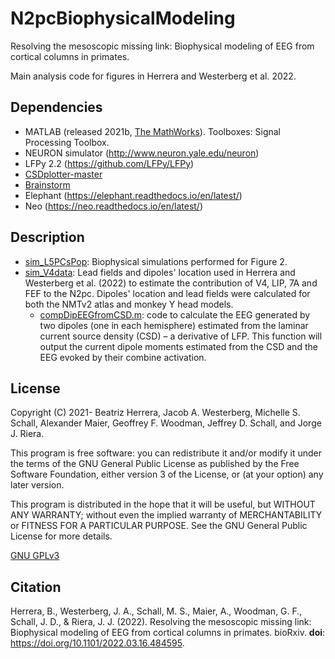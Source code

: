 # N2pcBiophysicalModeling
Resolving the mesoscopic missing link: Biophysical modeling of EEG from  cortical columns in primates.

Main analysis code for figures in Herrera and Westerberg et al. 2022.

## Dependencies
- MATLAB (released 2021b, [The MathWorks](https://www.mathworks.com/?s_tid=gn_logo)). Toolboxes: Signal Processing Toolbox.
- NEURON simulator (http://www.neuron.yale.edu/neuron)
- LFPy 2.2 (https://github.com/LFPy/LFPy)
- [CSDplotter-master](https://github.com/espenhgn/CSDplotter)
- [Brainstorm](https://neuroimage.usc.edu/brainstorm/Introduction)
- Elephant (https://elephant.readthedocs.io/en/latest/)
- Neo (https://neo.readthedocs.io/en/latest/)

## Description
- [sim_L5PCsPop](sim_L5PCsPop): Biophysical simulations performed for Figure 2. 
- [sim_V4data](sim_V4data): Lead fields and dipoles' location used in Herrera and Westerberg et al. (2022) to estimate the contribution of V4, LIP, 7A and FEF to the N2pc. Dipoles' location and lead fields were calculated for both the NMTv2 atlas and monkey Y head models.
  * [compDipEEGfromCSD.m](compDipEEGfromCSD.m): code to calculate the EEG generated by two dipoles (one in each hemisphere) estimated from the laminar current source density (CSD) – a derivative of LFP. This function will output the current dipole moments estimated from the CSD and the EEG evoked by their combine activation.

## License
Copyright (C) 2021- Beatriz Herrera, Jacob A. Westerberg, Michelle S. Schall, Alexander Maier, Geoffrey F. Woodman, Jeffrey D. Schall, and Jorge J. Riera.

This program is free software: you can redistribute it and/or modify it under the terms of the GNU General Public License as published by the Free Software Foundation, either version 3 of the License, or (at your option) any later version.

This program is distributed in the hope that it will be useful, but WITHOUT ANY WARRANTY; without even the implied warranty of MERCHANTABILITY or FITNESS FOR A PARTICULAR PURPOSE. See the GNU General Public License for more details.

[GNU GPLv3](https://choosealicense.com/licenses/gpl-3.0/)

## Citation
Herrera, B., Westerberg, J. A., Schall, M. S., Maier, A., Woodman, G. F., Schall, J. D., & Riera, J. J. (2022). Resolving the mesoscopic missing link: Biophysical modeling of EEG from cortical columns in primates. bioRxiv. **doi**: https://doi.org/10.1101/2022.03.16.484595.

